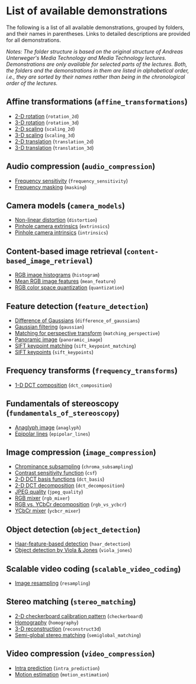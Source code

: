 List of available demonstrations
================================

The following is a list of all available demonstrations, grouped by folders, and their names in parentheses. Links to detailed descriptions are provided for all demonstrations.

*Notes: The folder structure is based on the original structure of Andreas Unterweger's *Media Technology* and *Media Technology* lectures. Demonstrations are only available for selected parts of the lectures. Both, the folders and the demonstrations in them are listed in alphabetical order, i.e., they are sorted by their names rather than being in the chronological order of the lectures.*

Affine transformations (`affine_transformations`)
-------------------------------------------------
* [2-D rotation](affine_transformations/rotation2d_readme.md) (`rotation_2d`)
* [3-D rotation](affine_transformations/rotation3d_readme.md) (`rotation_3d`)
* [2-D scaling](affine_transformations/scaling2d_readme.md) (`scaling_2d`)
* [3-D scaling](affine_transformations/scaling3d_readme.md) (`scaling_3d`)
* [2-D translation](affine_transformations/translation2d_readme.md) (`translation_2d`)
* [3-D translation](affine_transformations/translation3d_readme.md) (`translation_3d`)

Audio compression (`audio_compression`)
---------------------------------------
* [Frequency sensitivity](audio_compression/frequency_sensitivity_readme.md) (`frequency_sensitivity`)
* [Frequency masking](audio_compression/masking_readme.md) (`masking`)

Camera models (`camera_models`)
-------------------------------
* [Non-linear distortion](camera_models/distortion_readme.md) (`distortion`)
* [Pinhole camera extrinsics](camera_models/extrinsics_readme.md) (`extrinsics`)
* [Pinhole camera intrinsics](camera_models/intrinsics_readme.md) (`intrinsics`)

Content-based image retrieval (`content-based_image_retrieval`)
---------------------------------------------------------------
* [RGB image histograms](content-based_image_retrieval/histogram_readme.md) (`histogram`)
* [Mean RGB image features](content-based_image_retrieval/mean_feature_readme.md) (`mean_feature`)
* [RGB color space quantization](content-based_image_retrieval/quantization_readme.md) (`quantization`)

Feature detection (`feature_detection`)
---------------------------------------
* [Difference of Gaussians](feature_detection/difference_of_gaussians_readme.md) (`difference_of_gaussians`)
* [Gaussian filtering](feature_detection/gaussian_readme.md) (`gaussian`)
* [Matching for perspective transform](feature_detection/matching_perspective_readme.md) (`matching_perspective`)
* [Panoramic image](feature_detection/panoramic_image_readme.md) (`panoramic_image`)
* [SIFT keypoint matching](feature_detection/sift_keypoint_matching_readme.md) (`sift_keypoint_matching`)
* [SIFT keypoints](feature_detection/sift_keypoints_readme.md) (`sift_keypoints`)

Frequency transforms (`frequency_transforms`)
---------------------------------------------
* [1-D DCT composition](frequency_transforms/dct_composition_readme.md) (`dct_composition`)

Fundamentals of stereoscopy (`fundamentals_of_stereoscopy`)
-----------------------------------------------------------
* [Anaglyph image](fundamentals_of_stereoscopy/anaglyph_readme.md) (`anaglyph`)
* [Epipolar lines](fundamentals_of_stereoscopy/epipolar_lines_readme.md) (`epipolar_lines`)

Image compression (`image_compression`)
---------------------------------------
* [Chrominance subsampling](image_compression/chroma_subsampling_readme.md) (`chroma_subsampling`)
* [Contrast sensitivity function](image_compression/csf_readme.md) (`csf`)
* [2-D DCT basis functions](image_compression/dct_basis_readme.md) (`dct_basis`)
* [2-D DCT decomposition](image_compression/dct_decomposition_readme.md) (`dct_decomposition`)
* [JPEG quality](image_compression/jpeg_quality_readme.md) (`jpeg_quality`)
* [RGB mixer](image_compression/rgb_mixer_readme.md) (`rgb_mixer`)
* [RGB vs. YCbCr decomposition](image_compression/rgb_vs_ycbcr_readme.md) (`rgb_vs_ycbcr`)
* [YCbCr mixer](image_compression/ycbcr_mixer_readme.md) (`ycbcr_mixer`)

Object detection (`object_detection`)
-------------------------------------
* [Haar-feature-based detection](object_detection/haar_detection_readme.md) (`haar_detection`)
* [Object detection by Viola & Jones](object_detection/viola_jones_readme.md) (`viola_jones`)

Scalable video coding (`scalable_video_coding`)
-----------------------------------------------
* [Image resampling](scalable_video_coding/resampling_readme.md) (`resampling`)

Stereo matching (`stereo_matching`)
-----------------------------------
* [2-D checkerboard calibration pattern](stereo_matching/checkerboard_readme.md) (`checkerboard`)
* [Homography](stereo_matching/homography_readme.md) (`homography`)
* [3-D reconstruction](stereo_matching/reconstruct3d_readme.md) (`reconstruct3d`)
* [Semi-global stereo matching](stereo_matching/semiglobal_matching_readme.md) (`semiglobal_matching`)

Video compression (`video_compression`)
---------------------------------------

* [Intra prediction](video_compression/intra_prediction_readme.md) (`intra_prediction`)
* [Motion estimation](video_compression/motion_estimation_readme.md) (`motion_estimation`)